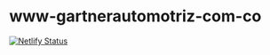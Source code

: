 # www-gartnerautomotriz-com-co
[![Netlify Status](https://api.netlify.com/api/v1/badges/7632deae-167b-42c0-ae5c-b5b155af8bd7/deploy-status)](https://app.netlify.com/sites/www-gartnerautomotriz-com-co/deploys)
